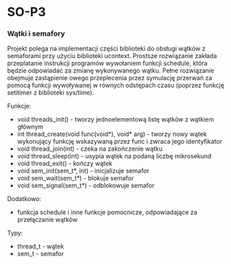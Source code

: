 # SO-P3
### Wątki i semafory

Projekt polega na implementacji części biblioteki do obsługi wątków z semaforami przy użyciu biblioteki ucontext. Prostsze rozwiązanie zakłada przeplatanie instrukcji programów wywołaniem funkcji schedule, która będzie odpowiadać za zmianę wykonywanego wątku. Pełne rozwiązanie obejmuje zastąpienie owego przeplecenia przez symulację przerwań za pomocą funkcji wywoływanej w równych odstępach czasu (poprzez funkcję setitimer z biblioteki sys/time).


Funkcje:
 - void threads\_init() - tworzy jednoelementową listę wątków z wątkiem głównym
 - int thread\_create(void func(void\*), void\* arg) - tworzy nowy wątek wykonujący funkcję wskazywaną przez func i zwraca jego identyfikator
 - void thread\_join(int) - czeka na zakończenie wątku
 - void thread\_sleep(int) - usypia wątek na podaną liczbę mikrosekund
 - void thread\_exit() - kończy wątek
 - void sem\_init(sem\_t\*, int) - inicjalizuje semafor
 - void sem\_wait(sem\_t\*)  - blokuje semafor
 - void sem\_signal(sem\_t\*) - odblokowuje semafor

Dodatkowo: 
 - funkcja schedule i inne funkcje pomocnicze, odpowiadające za przełączanie wątków
 
 Typy:
 - thread\_t - wątek
 - sem\_t - semafor
